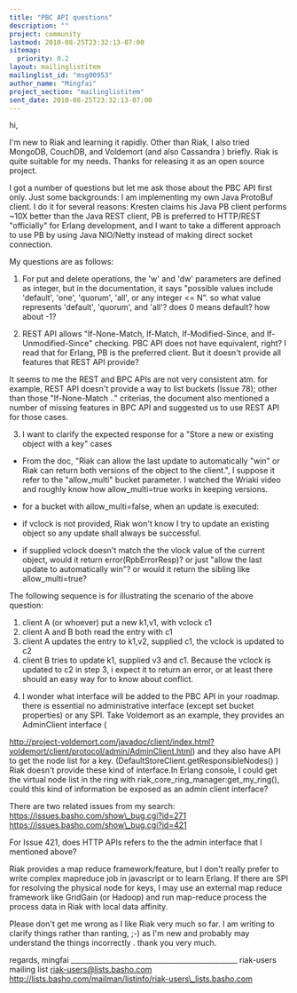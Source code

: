 ```yaml
---
title: "PBC API questions"
description: ""
project: community
lastmod: 2010-08-25T23:32:13-07:00
sitemap:
  priority: 0.2
layout: mailinglistitem
mailinglist_id: "msg00953"
author_name: "Mingfai"
project_section: "mailinglistitem"
sent_date: 2010-08-25T23:32:13-07:00
---
```



hi,

I'm new to Riak and learning it rapidly. Other than Riak, I also tried
MongoDB, CouchDB, and Voldemort (and also Cassandra ) briefly. Riak is quite
suitable for my needs. Thanks for releasing it as an open source project.

I got a number of questions but let me ask those about the PBC API first
only. Just some backgrounds: I am implementing my own Java ProtoBuf client.
I do it for several reasons: Kresten claims his Java PB client performs ~10X
better than the Java REST client, PB is preferred to HTTP/REST "officially"
for Erlang development, and I want to take a different approach to use PB by
using Java NIO/Netty instead of making direct socket connection.

My questions are as follows:

 1. For put and delete operations, the 'w' and 'dw' parameters are defined
 as integer, but in the documentation, it says "possible values include
 'default', 'one', 'quorum', 'all', or any integer &lt;= N". so what value
 represents 'default', 'quorum', and 'all'? does 0 means default? how about
 -1?

 2. REST API allows "If-None-Match, If-Match, If-Modified-Since, and
 If-Unmodified-Since" checking. PBC API does not have equivalent, right? I
 read that for Erlang, PB is the preferred client. But it doesn't provide all
 features that REST API provide?

 It seems to me the REST and BPC APIs are not very consistent atm. for
 example, REST API doesn't provide a way to list buckets (Issue 78); other
 than those "If-None-Match .." criterias, the document also mentioned a
 number of missing features in BPC API and suggested us to use REST API for
 those cases.

 3. I want to clarify the expected response for a "Store a new or existing
 object with a key" cases
 - From the doc, "Riak can allow the last update to automatically "win" or
 Riak can return both versions of the object to the client.", I suppose it
 refer to the "allow\_multi" bucket parameter. I watched the
Wriaki video and
 roughly know how allow\_multi=true works in keeping versions.
 - for a bucket with allow\_multi=false, when an update is executed:
 - if vclock is not provided, Riak won't know I try to update an
 existing object so any update shall always be successful.

 - if supplied vclock doesn't match the the vlock value of the
 current object, would it return error(RpbErrorResp)? or just
"allow the last
 update to automatically win"? or would it return the sibling like
 allow\_multi=true?

 The following sequence is for illustrating the scenario of the
 above question:
 1) client A (or whoever) put a new k1,v1, with vclock c1
 2) client A and B both read the entry with c1
 3) client A updates the entry to k1,v2, supplied c1, the vclock is
 updated to c2
 4) client B tries to update k1, supplied v3 and c1. Because the
 vclock is updated to c2 in step 3, i expect it to return an
error, or at
 least there should an easy way for to know about conflict.

 4. I wonder what interface will be added to the PBC API in your
 roadmap. there is essential no administrative interface (except set bucket
 properties) or any SPI. Take Voldemort as an example, they provides an
 AdminClient interface (
 
http://project-voldemort.com/javadoc/client/index.html?voldemort/client/protocol/admin/AdminClient.html)
 and they also have API to get the node list for a key.
 (DefaultStoreClient.getResponsibleNodes() ) Riak doesn't provide these kind
 of interface.In Erlang console, I could get the virtual node list in the
 ring with riak\_core\_ring\_manager:get\_my\_ring(), could this kind of
 information be exposed as an admin client interface?

 There are two related issues from my search:
 https://issues.basho.com/show\_bug.cgi?id=271
 https://issues.basho.com/show\_bug.cgi?id=421

 For Issue 421, does HTTP APIs refers to the the admin interface that I
 mentioned above?

 Riak provides a map reduce framework/feature, but I don't really prefer
 to write complex mapreduce job in javascript or to learn Erlang. If there
 are SPI for resolving the physical node for keys, I may use an external map
 reduce framework like GridGain (or Hadoop) and run map-reduce process the
 process data in Riak with local data affinity.

Please don't get me wrong as I like Riak very much so far. I am writing to
clarify things rather than ranting, ;-) as I'm new and probably may
understand the things incorrectly . thank you very much.

regards,
mingfai
\_\_\_\_\_\_\_\_\_\_\_\_\_\_\_\_\_\_\_\_\_\_\_\_\_\_\_\_\_\_\_\_\_\_\_\_\_\_\_\_\_\_\_\_\_\_\_
riak-users mailing list
riak-users@lists.basho.com
http://lists.basho.com/mailman/listinfo/riak-users\_lists.basho.com

